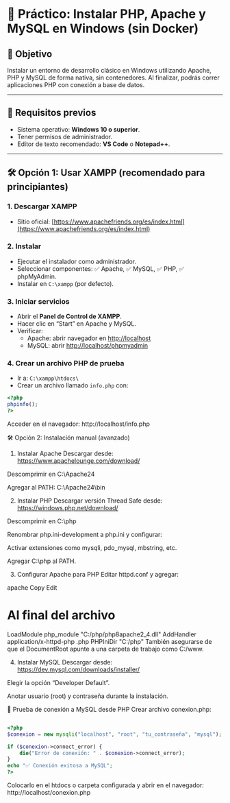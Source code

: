 # 🧪 Práctico: Instalar PHP, Apache y MySQL en Windows (sin Docker)

## 🎯 Objetivo
Instalar un entorno de desarrollo clásico en Windows utilizando Apache, PHP y MySQL de forma nativa, sin contenedores. Al finalizar, podrás correr aplicaciones PHP con conexión a base de datos.

---

## 🧩 Requisitos previos

- Sistema operativo: **Windows 10 o superior**.
- Tener permisos de administrador.
- Editor de texto recomendado: **VS Code** o **Notepad++**.

---

## 🛠 Opción 1: Usar XAMPP (recomendado para principiantes)

### 1. Descargar XAMPP
- Sitio oficial: [https://www.apachefriends.org/es/index.html](https://www.apachefriends.org/es/index.html)

### 2. Instalar
- Ejecutar el instalador como administrador.
- Seleccionar componentes: ✅ Apache, ✅ MySQL, ✅ PHP, ✅ phpMyAdmin.
- Instalar en `C:\xampp` (por defecto).

### 3. Iniciar servicios
- Abrir el **Panel de Control de XAMPP**.
- Hacer clic en “Start” en Apache y MySQL.
- Verificar:
  - Apache: abrir navegador en [http://localhost](http://localhost)
  - MySQL: abrir [http://localhost/phpmyadmin](http://localhost/phpmyadmin)

### 4. Crear un archivo PHP de prueba
- Ir a: `C:\xampp\htdocs\`
- Crear un archivo llamado `info.php` con:

```php
<?php
phpinfo();
?>
```
Acceder en el navegador: http://localhost/info.php

🛠 Opción 2: Instalación manual (avanzado)
1. Instalar Apache
Descargar desde: https://www.apachelounge.com/download/

Descomprimir en C:\Apache24

Agregar al PATH: C:\Apache24\bin

2. Instalar PHP
Descargar versión Thread Safe desde: https://windows.php.net/download/

Descomprimir en C:\php

Renombrar php.ini-development a php.ini y configurar:

Activar extensiones como mysqli, pdo_mysql, mbstring, etc.

Agregar C:\php al PATH.

3. Configurar Apache para PHP
Editar httpd.conf y agregar:

apache
Copy
Edit
# Al final del archivo
LoadModule php_module "C:/php/php8apache2_4.dll"
AddHandler application/x-httpd-php .php
PHPIniDir "C:/php"
También asegurarse de que el DocumentRoot apunte a una carpeta de trabajo como C:/www.

4. Instalar MySQL
Descargar desde: https://dev.mysql.com/downloads/installer/

Elegir la opción “Developer Default”.

Anotar usuario (root) y contraseña durante la instalación.

🧪 Prueba de conexión a MySQL desde PHP
Crear archivo conexion.php:

```php

<?php
$conexion = new mysqli("localhost", "root", "tu_contraseña", "mysql");

if ($conexion->connect_error) {
    die("Error de conexión: " . $conexion->connect_error);
}
echo "✅ Conexión exitosa a MySQL";
?>
```
Colocarlo en el htdocs o carpeta configurada y abrir en el navegador:
http://localhost/conexion.php

